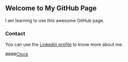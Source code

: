 ## Welcome to My GitHub Page
I am learning to use this awesome GitHub page.
### Contact

You can use the [Linkedin profile](https://www.linkedin.com/in/yaduraj) to know more about me.

####[Clock](https://yadurajshakti.github.io/clock/)